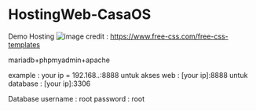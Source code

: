 # HostingWeb-CasaOS

Demo Hosting
![image](https://github.com/user-attachments/assets/7fc4407c-84cb-4f17-9f53-222a40a5dfb2)
credit : https://www.free-css.com/free-css-templates

<a href="[http://](https://demo-hosting.oxidilily.my.id)"></a>


mariadb+phpmyadmin+apache

example : 
your ip = 192.168.*.*:8888
untuk akses web : [your ip]:8888
untuk database  : [your ip]:3306

Database
username : root
password : root
